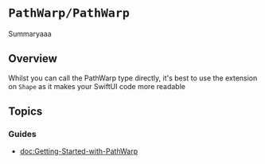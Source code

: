 # ``PathWarp/PathWarp``

Summaryaaa

## Overview

Whilst you can call the PathWarp type directly, it's best to use the
extension on ``Shape`` as it makes your SwiftUI code more readable

## Topics

### Guides

- <doc:Getting-Started-with-PathWarp>
